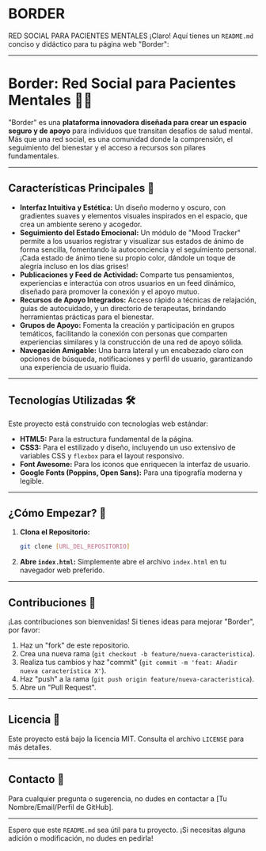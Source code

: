 # BORDER
RED SOCIAL PARA PACIENTES MENTALES
¡Claro! Aquí tienes un `README.md` conciso y didáctico para tu página web "Border":

---

# Border: Red Social para Pacientes Mentales 🧠✨

"Border" es una **plataforma innovadora diseñada para crear un espacio seguro y de apoyo** para individuos que transitan desafíos de salud mental. Más que una red social, es una comunidad donde la comprensión, el seguimiento del bienestar y el acceso a recursos son pilares fundamentales.

---

## Características Principales 🌟

* **Interfaz Intuitiva y Estética:** Un diseño moderno y oscuro, con gradientes suaves y elementos visuales inspirados en el espacio, que crea un ambiente sereno y acogedor.
* **Seguimiento del Estado Emocional:** Un módulo de "Mood Tracker" permite a los usuarios registrar y visualizar sus estados de ánimo de forma sencilla, fomentando la autoconciencia y el seguimiento personal. ¡Cada estado de ánimo tiene su propio color, dándole un toque de alegría incluso en los días grises!
* **Publicaciones y Feed de Actividad:** Comparte tus pensamientos, experiencias e interactúa con otros usuarios en un feed dinámico, diseñado para promover la conexión y el apoyo mutuo.
* **Recursos de Apoyo Integrados:** Acceso rápido a técnicas de relajación, guías de autocuidado, y un directorio de terapeutas, brindando herramientas prácticas para el bienestar.
* **Grupos de Apoyo:** Fomenta la creación y participación en grupos temáticos, facilitando la conexión con personas que comparten experiencias similares y la construcción de una red de apoyo sólida.
* **Navegación Amigable:** Una barra lateral y un encabezado claro con opciones de búsqueda, notificaciones y perfil de usuario, garantizando una experiencia de usuario fluida.

---

## Tecnologías Utilizadas 🛠️

Este proyecto está construido con tecnologías web estándar:

* **HTML5:** Para la estructura fundamental de la página.
* **CSS3:** Para el estilizado y diseño, incluyendo un uso extensivo de variables CSS y `flexbox` para el layout responsivo.
* **Font Awesome:** Para los iconos que enriquecen la interfaz de usuario.
* **Google Fonts (Poppins, Open Sans):** Para una tipografía moderna y legible.

---

## ¿Cómo Empezar? 🚀

1.  **Clona el Repositorio:**
    ```bash
    git clone [URL_DEL_REPOSITORIO]
    ```
2.  **Abre `index.html`:** Simplemente abre el archivo `index.html` en tu navegador web preferido.

---

## Contribuciones 🤝

¡Las contribuciones son bienvenidas! Si tienes ideas para mejorar "Border", por favor:

1.  Haz un "fork" de este repositorio.
2.  Crea una nueva rama (`git checkout -b feature/nueva-caracteristica`).
3.  Realiza tus cambios y haz "commit" (`git commit -m 'feat: Añadir nueva característica X'`).
4.  Haz "push" a la rama (`git push origin feature/nueva-caracteristica`).
5.  Abre un "Pull Request".

---

## Licencia 📄

Este proyecto está bajo la licencia MIT. Consulta el archivo `LICENSE` para más detalles.

---

## Contacto 📧

Para cualquier pregunta o sugerencia, no dudes en contactar a [Tu Nombre/Email/Perfil de GitHub].

---

Espero que este `README.md` sea útil para tu proyecto. ¡Si necesitas alguna adición o modificación, no dudes en pedirla!
